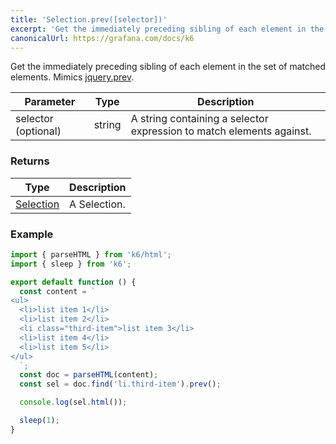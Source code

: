 ```yaml
---
title: 'Selection.prev([selector])'
excerpt: 'Get the immediately preceding sibling of each element in the set of matched elements.'
canonicalUrl: https://grafana.com/docs/k6
---
```


Get the immediately preceding sibling of each element in the set of matched elements.
Mimics [jquery.prev](https://api.jquery.com/prev/).

| Parameter           | Type   | Description                                                          |
| ------------------- | ------ | -------------------------------------------------------------------- |
| selector (optional) | string | A string containing a selector expression to match elements against. |

### Returns

| Type                                           | Description  |
| ---------------------------------------------- | ------------ |
| [Selection](/javascript-api/k6-html/selection) | A Selection. |

### Example

<CodeGroup labels={[]}>

```javascript
import { parseHTML } from 'k6/html';
import { sleep } from 'k6';

export default function () {
  const content = `
<ul>
  <li>list item 1</li>
  <li>list item 2</li>
  <li class="third-item">list item 3</li>
  <li>list item 4</li>
  <li>list item 5</li>
</ul>
  `;
  const doc = parseHTML(content);
  const sel = doc.find('li.third-item').prev();

  console.log(sel.html());

  sleep(1);
}
```

</CodeGroup>

